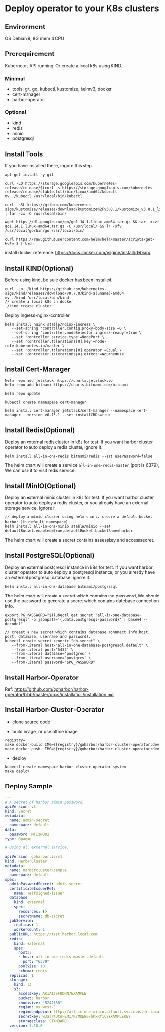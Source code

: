 # Deploy operator to your K8s clusters

## Environment

OS Debian 9, 8G mem 4 CPU

## Prerequirement

Kubernetes API running. Or create a local k8s using KIND.

### Minimal

- tools: git, go, kubectl, kustomize, helmv3, docker
- cert-manager
- harbor-operator

### Optional
- kind
- redis
- minio
- postgresql

## Install Tools

If you have installed these, ingore this step.

```shell script
apt-get install -y git

curl -LO https://storage.googleapis.com/kubernetes-release/release/$(curl -s https://storage.googleapis.com/kubernetes-release/release/stable.txt)/bin/linux/amd64/kubectl
mv ./kubectl /usr/local/bin/kubectl

curl -sSL https://github.com/kubernetes-sigs/kustomize/releases/download/kustomize%2Fv3.8.1/kustomize_v3.8.1_linux_amd64.tar.gz | tar -zx -C /usr/local/bin/ 

wget https://dl.google.com/go/go1.14.1.linux-amd64.tar.gz && tar -xzvf go1.14.1.linux-amd64.tar.gz -C /usr/local/ && ln -sfv /usr/local/go/bin/go /usr/local/bin/

curl https://raw.githubusercontent.com/helm/helm/master/scripts/get-helm-3 | bash
```

install docker reference: https://docs.docker.com/engine/install/debian/

## Install KIND(Optional)

Before using kind, be sure docker has been installed.

```shell script
curl -Lo ./kind https://github.com/kubernetes-sigs/kind/releases/download/v0.7.0/kind-$(uname)-amd64
mv ./kind /usr/local/bin/kind
// create a local k8s in docker
./kind create cluster
```

Deploy ingress-nginx-controller

```shell script
helm install nginx stable/nginx-ingress \
   --set-string 'controller.config.proxy-body-size'=0 \
   --set-string 'controller.nodeSelector.ingress-ready'=true \
   --set 'controller.service.type'=NodePort \
   --set 'controller.tolerations[0].key'=node-role.kubernetes.io/master \
   --set 'controller.tolerations[0].operator'=Equal \
   --set 'controller.tolerations[0].effect'=NoSchedule
```


## Install Cert-Manager
```shell script
helm repo add jetstack https://charts.jetstack.io
helm repo add bitnami https://charts.bitnami.com/bitnami

helm repo update

kubectl create namespace cert-manager

helm install cert-manager jetstack/cert-manager --namespace cert-manager --version v0.15.1 --set installCRDs=true
```

## Install Redis(Optional)

Deploy an external redis cluster in k8s for test. 
If you want harbor cluster operator to auto deploy a redis cluster, ignore it.

```shell script
helm install all-in-one-redis bitnami/redis --set usePassword=false
```

The helm chart will create a service `all-in-one-redis-master` (port is 6379), We can use it to visit redis service.


## Install MinIO(Optional)

Deploy an external minio cluster in k8s for test. 
If you want harbor cluster operator to auto deploy a redis cluster, or you already have an external storage service. ignore it.

```shell script
// deploy a minio cluster using helm chart. create a default bucket harbor（in default namespace）
helm install all-in-one-minio stable/minio --set defaultBucket.enabled=true,defaultBucket.bucketName=harbor
```

The helm chart will create a secret contains assesskey and accesssecret.

## Install PostgreSQL(Optional)

Deploy an external postgresql instance in k8s for test. 
If you want harbor cluster operator to auto deploy a postgresql instance, or you already have an external postgresql database. ignore it.

```shell script
helm install all-in-one-database bitnami/postgresql
```

The helm chart will create a secret which contains the password, We should use the password to generate a secret which contains datebase connection info.
```shell script
export PG_PASSWORD="$(kubectl get secret "all-in-one-database-postgresql" -o jsonpath='{.data.postgresql-password}' | base64 --decode)"

// creaet a new secret which contains database connnect info(host, port, database, username and password).
kubectl create secret generic "db-secret" \
   --from-literal host="all-in-one-database-postgresql.default" \
   --from-literal port='5432' \
   --from-literal database='postgres' \
   --from-literal username='postgres' \
   --from-literal password="$PG_PASSWORD"
```

## Install Harbor-Operator

Ref: https://github.com/goharbor/harbor-operator/blob/master/docs/installation/installation.md

## Install Harbor-Cluster-Operator

- clone source code

- build image, or use office image

```shell script
registry=
make docker-build IMG=${registry}/goharbor/harbor-cluster-operator:dev
make docker-push  IMG=${registry}/goharbor/harbor-cluster-operator:dev
```

- deploy
```shell script
kubectl create namespace harbor-cluster-operator-system
make deploy
```

## Deploy Sample

```yaml
---
# A secret of harbor admin password.
apiVersion: v1
kind: Secret
metadata:
  name: admin-secret
  namespace: default
data:
  password: MTIzNDU2
type: Opaque

# Using all external service.
---
apiVersion: goharbor.io/v1
kind: HarborCluster
metadata:
  name: harborcluster-sample
  namespace: default
spec:
  adminPasswordSecret: admin-secret
  certificateIssuerRef:
    name: selfsigned-issuer
  database:
    kind: external
    spec:
      resources: {}
      secretName: db-secret
  jobService:
    replicas: 1
    workerCount: 1
  publicURL: https://test.harbor.local.com
  redis:
    kind: external
    spec:
      hosts:
      - host: all-in-one-redis-master.default
        port: "6379"
      poolSize: 10
      schema: redis
  replicas: 1
  storage:
    kind: s3
    s3:
      accesskey: AKIAIOSFODNN7EXAMPLE
      bucket: harbor
      chunksize: "5242880"
      region: us-west-1
      regionendpoint: http://all-in-one-minio.default.svc.cluster.local:9000
      secretkey: wJalrXUtnFEMI/K7MDENG/bPxRfiCYEXAMPLEKEY
      storageclass: STANDARD
  version: 1.10.0
```